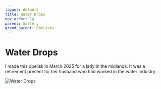 ```yaml
---
layout: default
title: Water Drops
nav_order: 14
parent: Gallery
grand_parent: Obelisks
---
```


# Water Drops

I made this obelisk in March 2025 for a lady in the midlands. It was a retirement present for her husband who had worked in the water industry. 

![Water Drops](/images/finished.jpg)
